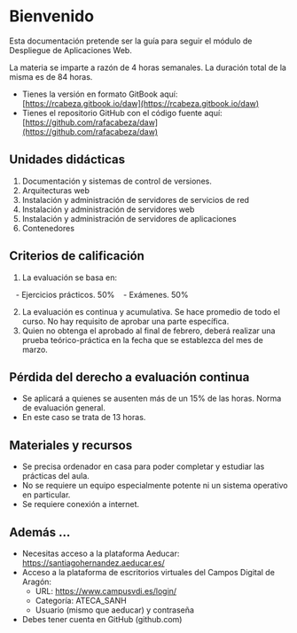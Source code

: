 # Bienvenido

Esta documentación pretende ser la guía para seguir el módulo de Despliegue de Aplicaciones Web.

La materia se imparte a razón de 4 horas semanales. La duración total de la misma es de 84 horas.

- Tienes la versión en formato GitBook aquí: [https://rcabeza.gitbook.io/daw](https://rcabeza.gitbook.io/daw)
- Tienes el repositorio GitHub con el código fuente aquí: [https://github.com/rafacabeza/daw](https://github.com/rafacabeza/daw)


## Unidades didácticas

1. Documentación y sistemas de control de versiones.
1. Arquitecturas web
1. Instalación y administración de servidores de servicios de red
1. Instalación y administración de servidores web
1. Instalación y administración de servidores de aplicaciones
1. Contenedores


## Criterios de calificación

1. La evaluación se basa en:

   - Ejercicios prácticos. 50%
   - Exámenes. 50%

2. La evaluación es continua y acumulativa. Se hace promedio de todo el curso. No hay requisito de aprobar una parte específica.
3. Quien no obtenga el aprobado al final de febrero, deberá realizar una prueba teórico-práctica en la fecha que se establezca del mes de marzo.

## Pérdida del derecho a evaluación continua

- Se aplicará a quienes se ausenten más de un 15% de las horas. Norma de evaluación general.
- En este caso se trata de 13 horas.

## Materiales y recursos

- Se precisa ordenador en casa para poder completar y estudiar las prácticas del aula.
- No se requiere un equipo especialmente potente ni un sistema operativo en particular.
- Se requiere conexión a internet.

## Además ...

- Necesitas acceso a la plataforma Aeducar: https://santiagohernandez.aeducar.es/
- Acceso a la plataforma de escritorios virtuales del Campos Digital de Aragón: 
  - URL: https://www.campusvdi.es/login/
  - Categoría: ATECA_SANH
  - Usuario (mismo que aeducar) y contraseña
- Debes tener cuenta en GitHub (github.com)